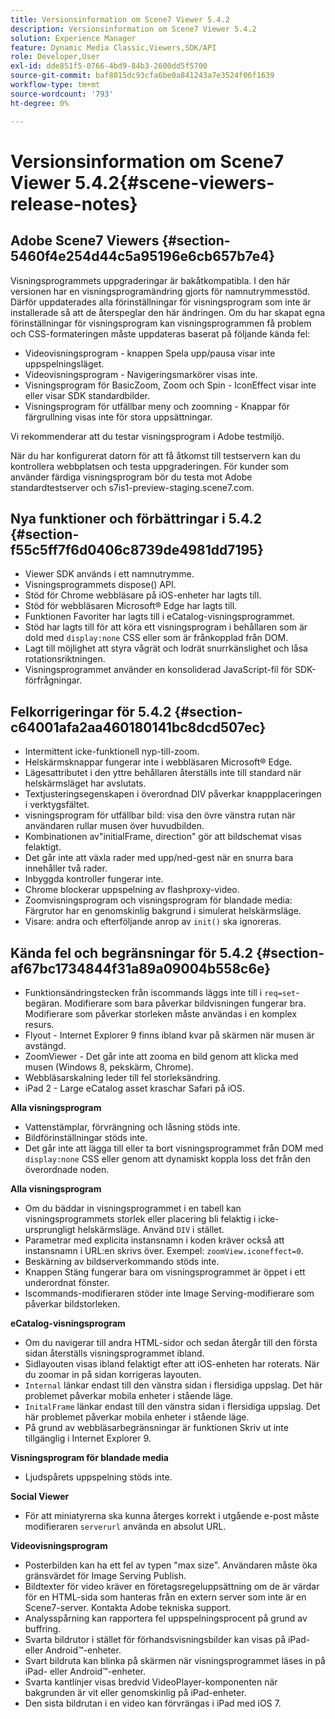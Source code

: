 ```yaml
---
title: Versionsinformation om Scene7 Viewer 5.4.2
description: Versionsinformation om Scene7 Viewer 5.4.2
solution: Experience Manager
feature: Dynamic Media Classic,Viewers,SDK/API
role: Developer,User
exl-id: dde851f5-0766-4bd9-84b3-2600dd5f5700
source-git-commit: baf8015dc93cfa6be0a841243a7e3524f06f1639
workflow-type: tm+mt
source-wordcount: '793'
ht-degree: 0%

---
```


# Versionsinformation om Scene7 Viewer 5.4.2{#scene-viewers-release-notes}

## Adobe Scene7 Viewers {#section-5460f4e254d44c5a95196e6cb657b7e4}

Visningsprogrammets uppgraderingar är bakåtkompatibla. I den här versionen har en visningsprogramändring gjorts för namnutrymmesstöd. Därför uppdaterades alla förinställningar för visningsprogram som inte är installerade så att de återspeglar den här ändringen. Om du har skapat egna förinställningar för visningsprogram kan visningsprogrammen få problem och CSS-formateringen måste uppdateras baserat på följande kända fel:

* Videovisningsprogram - knappen Spela upp/pausa visar inte uppspelningsläget.
* Videovisningsprogram - Navigeringsmarkörer visas inte.
* Visningsprogram för BasicZoom, Zoom och Spin - IconEffect visar inte eller visar SDK standardbilder.
* Visningsprogram för utfällbar meny och zoomning - Knappar för färgrullning visas inte för stora uppsättningar.

Vi rekommenderar att du testar visningsprogram i Adobe testmiljö.

När du har konfigurerat datorn för att få åtkomst till testservern kan du kontrollera webbplatsen och testa uppgraderingen. För kunder som använder färdiga visningsprogram bör du testa mot Adobe standardtestserver och s7is1-preview-staging.scene7.com.

## Nya funktioner och förbättringar i 5.4.2 {#section-f55c5ff7f6d0406c8739de4981dd7195}

* Viewer SDK används i ett namnutrymme.
* Visningsprogrammets dispose() API.
* Stöd för Chrome webbläsare på iOS-enheter har lagts till.
* Stöd för webbläsaren Microsoft® Edge har lagts till.
* Funktionen Favoriter har lagts till i eCatalog-visningsprogrammet.
* Stöd har lagts till för att köra ett visningsprogram i behållaren som är dold med `display:none` CSS eller som är frånkopplad från DOM.
* Lagt till möjlighet att styra vågrät och lodrät snurrkänslighet och låsa rotationsriktningen.
* Visningsprogrammet använder en konsoliderad JavaScript-fil för SDK-förfrågningar.

## Felkorrigeringar för 5.4.2 {#section-c64001afa2aa460180141bc8dcd507ec}

* Intermittent icke-funktionell nyp-till-zoom.
* Helskärmsknappar fungerar inte i webbläsaren Microsoft® Edge.
* Lägesattributet i den yttre behållaren återställs inte till standard när helskärmsläget har avslutats.
* Textjusteringsegenskapen i överordnad DIV påverkar knappplaceringen i verktygsfältet.
* visningsprogram för utfällbar bild: visa den övre vänstra rutan när användaren rullar musen över huvudbilden.
* Kombinationen av&quot;initialFrame, direction&quot; gör att bildschemat visas felaktigt.
* Det går inte att växla rader med upp/ned-gest när en snurra bara innehåller två rader.
* Inbyggda kontroller fungerar inte.
* Chrome blockerar uppspelning av flashproxy-video.
* Zoomvisningsprogram och visningsprogram för blandade media: Färgrutor har en genomskinlig bakgrund i simulerat helskärmsläge.
* Visare: andra och efterföljande anrop av `init()` ska ignoreras.

## Kända fel och begränsningar för 5.4.2 {#section-af67bc1734844f31a89a09004b558c6e}

* Funktionsändringstecken från iscommands läggs inte till i `req=set`-begäran. Modifierare som bara påverkar bildvisningen fungerar bra. Modifierare som påverkar storleken måste användas i en komplex resurs.
* Flyout - Internet Explorer 9 finns ibland kvar på skärmen när musen är avstängd.
* ZoomViewer - Det går inte att zooma en bild genom att klicka med musen (Windows 8, pekskärm, Chrome).
* Webbläsarskalning leder till fel storleksändring.
* iPad 2 - Large eCatalog asset kraschar Safari på iOS.

**Alla visningsprogram**

* Vattenstämplar, förvrängning och låsning stöds inte.
* Bildförinställningar stöds inte.
* Det går inte att lägga till eller ta bort visningsprogrammet från DOM med `display:none` CSS eller genom att dynamiskt koppla loss det från den överordnade noden.

**Alla visningsprogram**

* Om du bäddar in visningsprogrammet i en tabell kan visningsprogrammets storlek eller placering bli felaktig i icke-ursprungligt helskärmsläge. Använd `DIV` i stället.
* Parametrar med explicita instansnamn i koden kräver också att instansnamn i URL:en skrivs över. Exempel: `zoomView.iconeffect=0`.
* Beskärning av bildserverkommando stöds inte.
* Knappen Stäng fungerar bara om visningsprogrammet är öppet i ett underordnat fönster.
* Iscommands-modifieraren stöder inte Image Serving-modifierare som påverkar bildstorleken.

**eCatalog-visningsprogram**

* Om du navigerar till andra HTML-sidor och sedan återgår till den första sidan återställs visningsprogrammet ibland.
* Sidlayouten visas ibland felaktigt efter att iOS-enheten har roterats. När du zoomar in på sidan korrigeras layouten.
* `Internal` länkar endast till den vänstra sidan i flersidiga uppslag. Det här problemet påverkar mobila enheter i stående läge.
* `InitalFrame` länkar endast till den vänstra sidan i flersidiga uppslag. Det här problemet påverkar mobila enheter i stående läge.
* På grund av webbläsarbegränsningar är funktionen Skriv ut inte tillgänglig i Internet Explorer 9.

**Visningsprogram för blandade media**

* Ljudspårets uppspelning stöds inte.

**Social Viewer**

* För att miniatyrerna ska kunna återges korrekt i utgående e-post måste modifieraren `serverurl` använda en absolut URL.

**Videovisningsprogram**

* Posterbilden kan ha ett fel av typen &quot;max size&quot;. Användaren måste öka gränsvärdet för Image Serving Publish.
* Bildtexter för video kräver en företagsregeluppsättning om de är värdar för en HTML-sida som hanteras från en extern server som inte är en Scene7-server. Kontakta Adobe tekniska support.
* Analysspårning kan rapportera fel uppspelningsprocent på grund av buffring.
* Svarta bildrutor i stället för förhandsvisningsbilder kan visas på iPad- eller Android™-enheter.
* Svart bildruta kan blinka på skärmen när visningsprogrammet läses in på iPad- eller Android™-enheter.
* Svarta kantlinjer visas bredvid VideoPlayer-komponenten när bakgrunden är vit eller genomskinlig på iPad-enheter.
* Den sista bildrutan i en video kan förvrängas i iPad med iOS 7.
